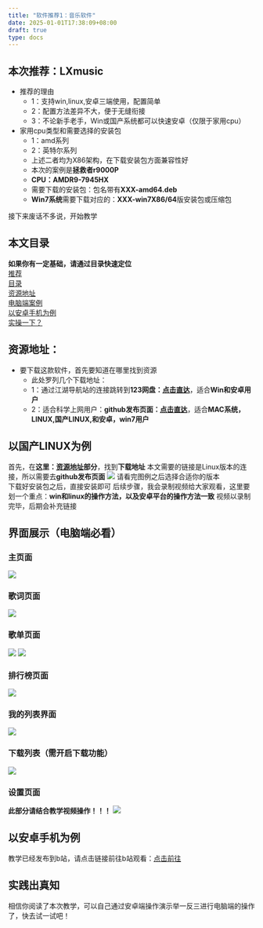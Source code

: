 ```yaml
---
title: "软件推荐1：音乐软件"
date: 2025-01-01T17:38:09+08:00
draft: true
type: docs
---
```

## 本次推荐：LXmusic
- 推荐的理由
  - 1：支持win,linux,安卓三端使用，配置简单
  - 2：配置方法差异不大，便于无缝衔接
  - 3：不论新手老手，Win或国产系统都可以快速安卓（仅限于家用cpu）
- 家用cpu类型和需要选择的安装包
  - 1：amd系列
  - 2：英特尔系列
  - 上述二者均为X86架构，在下载安装包方面兼容性好
  - 本次的案例是**拯救者r9000P**
  - **CPU：AMDR9-7945HX**
  - 需要下载的安装包：包名带有**XXX-amd64.deb**
  - **Win7系统**需要下载对应的：**XXX-win7X86/64**版安装包或压缩包

接下来废话不多说，开始教学
## 本文目录 
**如果你有一定基础，请通过目录快速定位**  
[推荐](/docs/freemusic/#本文推荐LXmusic)  
[目录](/docs/freemusic/#目录)  
[资源地址](/docs/freemusic/#资源地址)  
[电脑端案例](/docs/freemusic/#以国产linux为例)  
[以安卓手机为例](/docs/freemusic/#以安卓手机为例)   
[实操一下？](/docs/freemusic/#实践出真知)
## 资源地址：
- 要下载这款软件，首先要知道在哪里找到资源
  - 此处罗列几个下载地址：
  - 1：通过江湖导航站的连接跳转到**123网盘：[点击直达](https://www.123684.com/s/AJ3VVv-IrcBd)**，适合**Win和安卓用户**
  - 2：适合科学上网用户：**github发布页面：[点击直达](https://github.com/lyswhut/lx-music-desktop/releases)**，适合**MAC系统，LINUX,国产LINUX,和安卓，win7用户**
## 以国产LINUX为例
首先，在**这里：[资源地址](/docs/freemusic/#资源地址)部分**，找到**下载地址**
本文需要的链接是Linux版本的连接，所以需要去**github发布页面**
![](/img/lx/down.jpg)
请看完图例之后选择合适你的版本  
下载好安装包之后，直接安装即可
后续步骤，我会录制视频给大家观看，这里要划一个重点：**win和linux的操作方法，以及安卓平台的操作方法一致**
视频以录制完毕，后期会补充链接
## 界面展示（电脑端必看）
### 主页面
![](/img/lx/lx.jpg)
### 歌词页面
![](/img/lx/lrc.png)
### 歌单页面
![](/img/lx/list.png)
![](/img/lx/list1.png)
### 排行榜页面
![](/img/lx/list2.png)
### 我的列表界面
![](/img/lx/my.png)
### 下载列表（需开启下载功能）
![](/img/lx/dl.png)
### 设置页面
**此部分请结合教学视频操作！！！**
![](/img/lx/settings.png)
## 以安卓手机为例
教学已经发布到b站，请点击链接前往b站观看：[点击前往](https://b23.tv/UiQVqb1)

## 实践出真知
相信你阅读了本次教学，可以自己通过安卓端操作演示举一反三进行电脑端的操作了，快去试一试吧！
